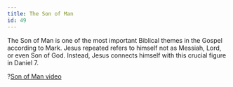```yaml
---
title: The Son of Man
id: 49
---
```


The Son of Man is one of the most important Biblical themes in the Gospel according to Mark. Jesus repeated refers to himself not as Messiah, Lord, or even Son of God. Instead, Jesus connects himself with this crucial figure in Daniel 7.

?[Son of Man video](z6cWEcqxhlI)